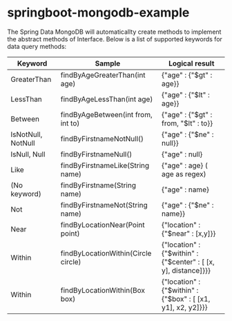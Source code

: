 # springboot-mongodb-example

The Spring Data MongoDB will automaticallty create methods to implement the abstract methods of Interface. Below is a list of supported keywords for data query methods:

|Keyword| 	Sample| 	Logical result|
|---|---|---|
|GreaterThan| 	findByAgeGreaterThan(int age)| 	{"age" : {"$gt" : age}}|
|LessThan 	|findByAgeLessThan(int age) 	|{"age" : {"$lt" : age}}|
|Between 	|findByAgeBetween(int from, int to)| 	{"age" : {"$gt" : from, "$lt" : to}}|
|IsNotNull, NotNull| 	findByFirstnameNotNull()| 	{"age" : {"$ne" : null}}|
|IsNull, Null 	|findByFirstnameNull() 	|{"age" : null}|
|Like 	|findByFirstnameLike(String name)| 	{"age" : age} ( age as regex)|
|(No keyword)| 	findByFirstname(String name)| 	{"age" : name}|
|Not 	|findByFirstnameNot(String name) 	|{"age" : {"$ne" : name}}|
|Near 	|findByLocationNear(Point point) 	|{"location" : {"$near" : [x,y]}}|
|Within |	findByLocationWithin(Circle circle)| 	{"location" : {"$within" : {"$center" : [ [x, y], distance]}}}|
|Within |	findByLocationWithin(Box box) 	|{"location" : {"$within" : {"$box" : [ [x1, y1], x2, y2]}}}|
